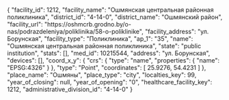 {
    "facility_id": 1212,
    "facility_name": "Ошмянская центральная районная поликлиника",
    "district_id": "4-14-0",
    "district_name": "Ошмянский район",
    "facility_url": "https:\/\/oshmcrb.grodno.by\/o-nas\/podrazdeleniya\/poliklinika\/58-o-poliklinike",
    "facility_address": "ул. Борунская",
    "facility_type": "Поликлиника",
    "ap_1": "35",
    "name": "Ошмянская центральная районная поликлиника",
    "state": "public institution",
    "stats": [],
    "med_id": 10215544,
    "address": "ул. Борунская",
    "devices": [],
    "coord_x_y": {
        "crs": {
            "type": "name",
            "properties": {
                "name": "EPSG:4326"
            }
        },
        "type": "Point",
        "coordinates": [
            25.9276,
            54.4231
        ]
    },
    "place_name": "Ошмяны",
    "place_type": "city",
    "localties_key": 99,
    "year_of_closing": null,
    "year_of_opening": "0",
    "healthcare_facility_key": 1212,
    "administrative_division_id": "4-14-0"
}